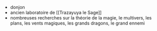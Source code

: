  - donjon
 - ancien laboratoire de [[Trazayuya le Sage]]
 - nombreuses recherches sur la théorie de la magie, le multivers, les plans, les vents magiques, les grands dragons, le grand ennemi